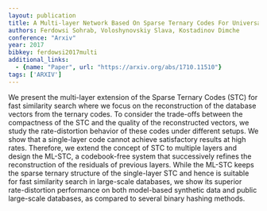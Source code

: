```yaml
---
layout: publication
title: A Multi-layer Network Based On Sparse Ternary Codes For Universal Vector Compression
authors: Ferdowsi Sohrab, Voloshynovskiy Slava, Kostadinov Dimche
conference: "Arxiv"
year: 2017
bibkey: ferdowsi2017multi
additional_links:
  - {name: "Paper", url: "https://arxiv.org/abs/1710.11510"}
tags: ['ARXIV']
---
```

<p>We present the multi-layer extension of the Sparse Ternary Codes
(STC) for fast similarity search where we focus on the reconstruction of
the database vectors from the ternary codes. To consider the trade-offs
between the compactness of the STC and the quality of the reconstructed
vectors, we study the rate-distortion behavior of these codes under
different setups. We show that a single-layer code cannot achieve
satisfactory results at high rates. Therefore, we extend the concept of
STC to multiple layers and design the ML-STC, a codebook-free system
that successively refines the reconstruction of the residuals of
previous layers. While the ML-STC keeps the sparse ternary structure of
the single-layer STC and hence is suitable for fast similarity search in
large-scale databases, we show its superior rate-distortion performance
on both model-based synthetic data and public large-scale databases, as
compared to several binary hashing methods.</p>
